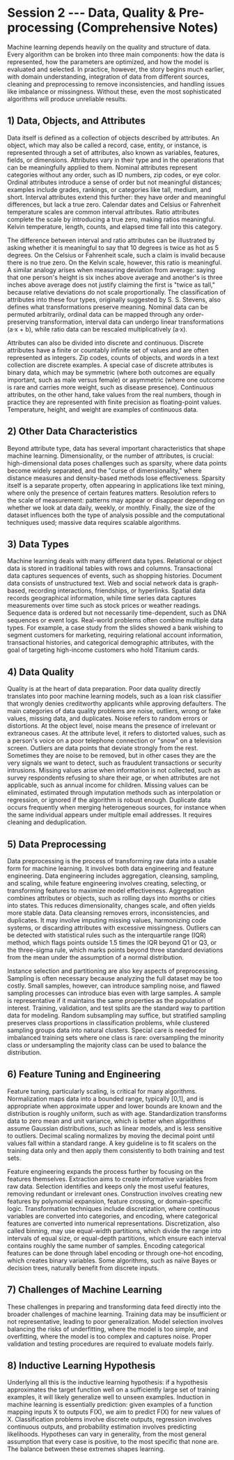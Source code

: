 # Session 2 --- Data, Quality & Pre-processing (Comprehensive Notes)

Machine learning depends heavily on the quality and structure of data.
Every algorithm can be broken into three main components: how the data
is represented, how the parameters are optimized, and how the model is
evaluated and selected. In practice, however, the story begins much
earlier, with domain understanding, integration of data from different
sources, cleaning and preprocessing to remove inconsistencies, and
handling issues like imbalance or missingness. Without these, even the
most sophisticated algorithms will produce unreliable results.

## 1) Data, Objects, and Attributes

Data itself is defined as a collection of objects described by
attributes. An object, which may also be called a record, case, entity,
or instance, is represented through a set of attributes, also known as
variables, features, fields, or dimensions. Attributes vary in their
type and in the operations that can be meaningfully applied to them.
Nominal attributes represent categories without any order, such as ID
numbers, zip codes, or eye color. Ordinal attributes introduce a sense
of order but not meaningful distances; examples include grades,
rankings, or categories like tall, medium, and short. Interval
attributes extend this further: they have order and meaningful
differences, but lack a true zero. Calendar dates and Celsius or
Fahrenheit temperature scales are common interval attributes. Ratio
attributes complete the scale by introducing a true zero, making ratios
meaningful. Kelvin temperature, length, counts, and elapsed time fall
into this category.

The difference between interval and ratio attributes can be illustrated
by asking whether it is meaningful to say that 10 degrees is twice as
hot as 5 degrees. On the Celsius or Fahrenheit scale, such a claim is
invalid because there is no true zero. On the Kelvin scale, however,
this ratio is meaningful. A similar analogy arises when measuring
deviation from average: saying that one person's height is six inches
above average and another's is three inches above average does not
justify claiming the first is "twice as tall," because relative
deviations do not scale proportionally. The classification of attributes
into these four types, originally suggested by S. S. Stevens, also
defines what transformations preserve meaning. Nominal data can be
permuted arbitrarily, ordinal data can be mapped through any
order-preserving transformation, interval data can undergo linear
transformations (a·x + b), while ratio data can be rescaled
multiplicatively (a·x).

Attributes can also be divided into discrete and continuous. Discrete
attributes have a finite or countably infinite set of values and are
often represented as integers. Zip codes, counts of objects, and words
in a text collection are discrete examples. A special case of discrete
attributes is binary data, which may be symmetric (where both outcomes
are equally important, such as male versus female) or asymmetric (where
one outcome is rare and carries more weight, such as disease presence).
Continuous attributes, on the other hand, take values from the real
numbers, though in practice they are represented with finite precision
as floating-point values. Temperature, height, and weight are examples
of continuous data.

## 2) Other Data Characteristics

Beyond attribute type, data has several important characteristics that
shape machine learning. Dimensionality, or the number of attributes, is
crucial: high-dimensional data poses challenges such as sparsity, where
data points become widely separated, and the "curse of dimensionality,"
where distance measures and density-based methods lose effectiveness.
Sparsity itself is a separate property, often appearing in applications
like text mining, where only the presence of certain features matters.
Resolution refers to the scale of measurement: patterns may appear or
disappear depending on whether we look at data daily, weekly, or
monthly. Finally, the size of the dataset influences both the type of
analysis possible and the computational techniques used; massive data
requires scalable algorithms.

## 3) Data Types

Machine learning deals with many different data types. Relational or
object data is stored in traditional tables with rows and columns.
Transactional data captures sequences of events, such as shopping
histories. Document data consists of unstructured text. Web and social
network data is graph-based, recording interactions, friendships, or
hyperlinks. Spatial data records geographical information, while time
series data captures measurements over time such as stock prices or
weather readings. Sequence data is ordered but not necessarily
time-dependent, such as DNA sequences or event logs. Real-world problems
often combine multiple data types. For example, a case study from the
slides showed a bank wishing to segment customers for marketing,
requiring relational account information, transactional histories, and
categorical demographic attributes, with the goal of targeting
high-income customers who hold Titanium cards.

## 4) Data Quality

Quality is at the heart of data preparation. Poor data quality directly
translates into poor machine learning models, such as a loan risk
classifier that wrongly denies creditworthy applicants while approving
defaulters. The main categories of data quality problems are noise,
outliers, wrong or fake values, missing data, and duplicates. Noise
refers to random errors or distortions. At the object level, noise means
the presence of irrelevant or extraneous cases. At the attribute level,
it refers to distorted values, such as a person's voice on a poor
telephone connection or "snow" on a television screen. Outliers are data
points that deviate strongly from the rest. Sometimes they are noise to
be removed, but in other cases they are the very signals we want to
detect, such as fraudulent transactions or security intrusions. Missing
values arise when information is not collected, such as survey
respondents refusing to share their age, or when attributes are not
applicable, such as annual income for children. Missing values can be
eliminated, estimated through imputation methods such as interpolation
or regression, or ignored if the algorithm is robust enough. Duplicate
data occurs frequently when merging heterogeneous sources, for instance
when the same individual appears under multiple email addresses. It
requires cleaning and deduplication.

## 5) Data Preprocessing

Data preprocessing is the process of transforming raw data into a usable
form for machine learning. It involves both data engineering and feature
engineering. Data engineering includes aggregation, cleansing, sampling,
and scaling, while feature engineering involves creating, selecting, or
transforming features to maximize model effectiveness. Aggregation
combines attributes or objects, such as rolling days into months or
cities into states. This reduces dimensionality, changes scale, and
often yields more stable data. Data cleansing removes errors,
inconsistencies, and duplicates. It may involve imputing missing values,
harmonizing code systems, or discarding attributes with excessive
missingness. Outliers can be detected with statistical rules such as the
interquartile range (IQR) method, which flags points outside 1.5 times
the IQR beyond Q1 or Q3, or the three-sigma rule, which marks points
beyond three standard deviations from the mean under the assumption of a
normal distribution.

Instance selection and partitioning are also key aspects of
preprocessing. Sampling is often necessary because analyzing the full
dataset may be too costly. Small samples, however, can introduce
sampling noise, and flawed sampling processes can introduce bias even
with large samples. A sample is representative if it maintains the same
properties as the population of interest. Training, validation, and test
splits are the standard way to partition data for modeling. Random
subsampling may suffice, but stratified sampling preserves class
proportions in classification problems, while clustered sampling groups
data into natural clusters. Special care is needed for imbalanced
training sets where one class is rare: oversampling the minority class
or undersampling the majority class can be used to balance the
distribution.

## 6) Feature Tuning and Engineering

Feature tuning, particularly scaling, is critical for many algorithms.
Normalization maps data into a bounded range, typically \[0,1\], and is
appropriate when approximate upper and lower bounds are known and the
distribution is roughly uniform, such as with age. Standardization
transforms data to zero mean and unit variance, which is better when
algorithms assume Gaussian distributions, such as linear models, and is
less sensitive to outliers. Decimal scaling normalizes by moving the
decimal point until values fall within a standard range. A key guideline
is to fit scalers on the training data only and then apply them
consistently to both training and test sets.

Feature engineering expands the process further by focusing on the
features themselves. Extraction aims to create informative variables
from raw data. Selection identifies and keeps only the most useful
features, removing redundant or irrelevant ones. Construction involves
creating new features by polynomial expansion, feature crossing, or
domain-specific logic. Transformation techniques include discretization,
where continuous variables are converted into categories, and encoding,
where categorical features are converted into numerical representations.
Discretization, also called binning, may use equal-width partitions,
which divide the range into intervals of equal size, or equal-depth
partitions, which ensure each interval contains roughly the same number
of samples. Encoding categorical features can be done through label
encoding or through one-hot encoding, which creates binary variables.
Some algorithms, such as naïve Bayes or decision trees, naturally
benefit from discrete inputs.

## 7) Challenges of Machine Learning

These challenges in preparing and transforming data feed directly into
the broader challenges of machine learning. Training data may be
insufficient or not representative, leading to poor generalization.
Model selection involves balancing the risks of underfitting, where the
model is too simple, and overfitting, where the model is too complex and
captures noise. Proper validation and testing procedures are required to
evaluate models fairly.

## 8) Inductive Learning Hypothesis

Underlying all this is the inductive learning hypothesis: if a
hypothesis approximates the target function well on a sufficiently large
set of training examples, it will likely generalize well to unseen
examples. Induction in machine learning is essentially prediction: given
examples of a function mapping inputs X to outputs F(X), we aim to
predict F(X) for new values of X. Classification problems involve
discrete outputs, regression involves continuous outputs, and
probability estimation involves predicting likelihoods. Hypotheses can
vary in generality, from the most general assumption that every case is
positive, to the most specific that none are. The balance between these
extremes shapes learning.

